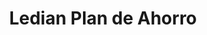 ---
title: "Ledian Plan de Ahorro"
url: /san-fernando-del-valle-de-catamarca/ledian-plan-de-ahorro/
shop: Autohaus
---